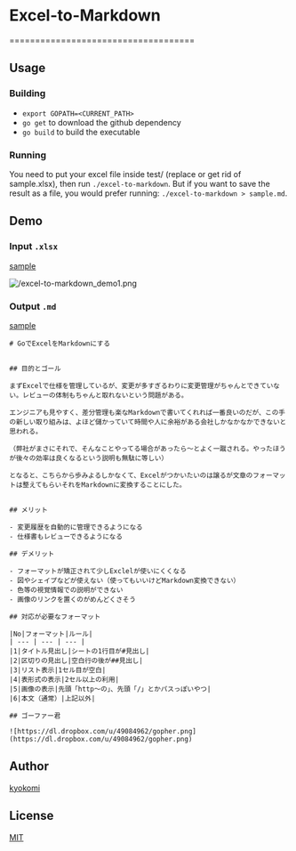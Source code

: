 # Excel-to-Markdown

====================================

## Usage

### Building

 * `export GOPATH=<CURRENT_PATH>`
 * `go get` to download the github dependency
 * `go build` to build the executable

### Running

You need to put your excel file inside test/ (replace or get rid of sample.xlsx), then run `./excel-to-markdown`. But if you want to save the result as a file, you would prefer running: `./excel-to-markdown > sample.md`.

## Demo

### Input `.xlsx`

[sample](https://github.com/kyokomi/excel-to-markdown/blob/master/test/excel/sample.xlsx)

![/excel-to-markdown_demo1.png](https://dl.dropbox.com/u/49084962/excel-to-markdown_demo1.png)

### Output `.md`

[sample](https://github.com/kyokomi/excel-to-markdown/blob/master/test/build/sample/sheet1.md)

```
# GoでExcelをMarkdownにする


## 目的とゴール

まずExcelで仕様を管理しているが、変更が多すぎるわりに変更管理がちゃんとできていない。レビューの体制もちゃんと取れないという問題がある。

エンジニアも見やすく、差分管理も楽なMarkdownで書いてくれれば一番良いのだが、この手の新しい取り組みは、よほど儲かっていて時間や人に余裕がある会社しかなかなかできないと思われる。

（弊社がまさにそれで、そんなことやってる場合があったら〜とよく一蹴される。やったほうが後々の効率は良くなるという説明も無駄に等しい）

となると、こちらから歩みよるしかなくて、Excelがつかいたいのは譲るが文章のフォーマットは整えてもらいそれをMarkdownに変換することにした。


## メリット

- 変更履歴を自動的に管理できるようになる
- 仕様書もレビューできるようになる

## デメリット

- フォーマットが矯正されて少しExclelが使いにくくなる
- 図やシェイプなどが使えない（使ってもいいけどMarkdown変換できない）
- 色等の視覚情報での説明ができない
- 画像のリンクを置くのがめんどくさそう

## 対応が必要なフォーマット

|No|フォーマット|ルール|
| --- | --- | --- |
|1|タイトル見出し|シートの1行目が#見出し|
|2|区切りの見出し|空白行の後が##見出し|
|3|リスト表示|1セル目が空白|
|4|表形式の表示|2セル以上の利用|
|5|画像の表示|先頭「http〜の」、先頭「/」とかパスっぽいやつ|
|6|本文（通常）|上記以外|

## ゴーファー君

![https://dl.dropbox.com/u/49084962/gopher.png](https://dl.dropbox.com/u/49084962/gopher.png)
```

## Author

[kyokomi](https://github.com/kyokomi)

## License

[MIT](https://github.com/kyokomi/excel-to-markdown/blob/master/LICENSE)

